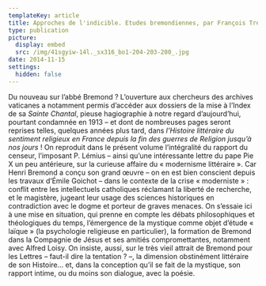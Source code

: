 ```yaml
---
templateKey: article
title: Approches de l'indicible. Etudes bremondiennes, par François Trémolières
type: publication
picture:
  display: embed
  src: /img/41sgyiw-14l._sx316_bo1-204-203-200_.jpg
date: 2014-11-15
settings:
  hidden: false
---
```

Du nouveau sur l’abbé Bremond ? L’ouverture aux chercheurs des archives vaticanes a notamment permis d’accéder aux dossiers de la mise à l’Index de sa *Sainte Chantal*, pieuse hagiographie à notre regard d’aujourd’hui, pourtant condamnée en 1913 – et dont de nombreuses pages seront reprises telles, quelques années plus tard, dans *l’Histoire littéraire du sentiment religieux en France depuis la fin des guerres de Religion jusqu’à nos jours* ! On reproduit dans le présent volume l’intégralité du rapport du censeur, l’imposant P. Lémius – ainsi qu’une intéressante lettre du pape Pie X un peu antérieure, sur la curieuse affaire du « modernisme littéraire ». Car Henri Bremond a conçu son grand œuvre – on en est bien conscient depuis les travaux d’Émile Goichot – dans le contexte de la crise « moderniste » : conflit entre les intellectuels catholiques réclamant la liberté de recherche, et le magistère, jugeant leur usage des sciences historiques en contradiction avec le dogme et porteur de graves menaces. On s’essaie ici à une mise en situation, qui prenne en compte les débats philosophiques et théologiques du temps, l’émergence de la mystique comme objet d’étude « laïque » (la psychologie religieuse en particulier), la formation de Bremond dans la Compagnie de Jésus et ses amitiés compromettantes, notamment avec Alfred Loisy. On insiste, aussi, sur le très vieil attrait de Bremond pour les Lettres – faut-il dire la tentation ? –, la dimension obstinément littéraire de son Histoire… et, dans la conception qu’il se fait de la mystique, son rapport intime, ou du moins son dialogue, avec la poésie.